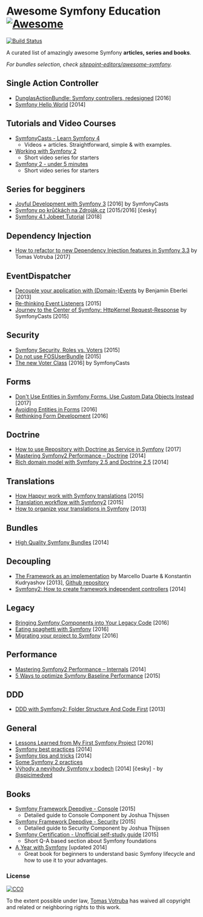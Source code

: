 # Awesome Symfony Education [![Awesome](https://cdn.rawgit.com/sindresorhus/awesome/d7305f38d29fed78fa85652e3a63e154dd8e8829/media/badge.svg)](https://github.com/sindresorhus/awesome)

[![Build Status](https://img.shields.io/travis/pehapkari/awesome-symfony-education/master.svg?style=flat-square)](https://travis-ci.org/pehapkari/awesome-symfony-education)

A curated list of amazingly awesome Symfony **articles, series and books**.

_For bundles selection, check [sitepoint-editors/awesome-symfony](https://github.com/sitepoint-editors/awesome-symfony)._

## Single Action Controller

- [DunglasActionBundle: Symfony controllers, redesigned](https://dunglas.fr/2016/01/dunglasactionbundle-symfony-controllers-redesigned/) [2016]
- [Symfony Hello World](https://beberlei.de/2014/04/24/symfony_hello_world.html) [2014]

## Tutorials and Video Courses

- [SymfonyCasts - Learn Symfony 4](https://symfonycasts.com/tracks/symfony)
  - Videos + articles. Straightforward, simple & with examples.
- [Working with Symfony 2](https://code.tutsplus.com/series/working-with-symfony-2--cms-636)
  - Short video series for starters
- [Symfony 2 - under 5 minutes](https://www.youtube.com/playlist?list=PL3Wxyd2R8-gIuToQ1NmhVSLZfjrBMePNu)
  - Short video series for starters

## Series for begginers

- [Joyful Development with Symfony 3](https://symfonycasts.com/tracks/symfony3) [2016] by SymfonyCasts
- [Symfony po krůčkách na Zdroják.cz](https://www.zdrojak.cz/serialy/symfony-po-kruckach/) [2015/2016] [česky]
- [Symfony 4.1 Jobeet Tutorial](https://jobeet-tutorial.readthedocs.io/en/latest/) [2018]

## Dependency Injection

- [How to refactor to new Dependency Injection features in Symfony 3.3](https://www.tomasvotruba.cz/blog/2017/05/07/how-to-refactor-to-new-dependency-injection-features-in-symfony-3-3/) by Tomas Votruba [2017]

## EventDispatcher

- [Decouple your application with (Domain-)Events](https://www.youtube.com/watch?v=K9jub4JPpcc) by Benjamin Eberlei [2013]
- [Re-thinking Event Listeners](http://mmoreram.com/blog/2015/08/20/re-thinking-event-listeners/) [2015]
- [Journey to the Center of Symfony: HttpKernel Request-Response](https://symfonycasts.com/screencast/symfony-journey) by SymfonyCasts [2015]

## Security

- [Symfony Security, Roles vs. Voters](https://stovepipe.systems/post/symfony-security-roles-vs-voters) [2015]
- [Do not use FOSUserBundle](https://jolicode.com/blog/do-not-use-fosuserbundle) [2015]
- [The new Voter Class](https://symfonycasts.com/screencast/new-in-symfony3/voter) [2016] by SymfonyCasts

## Forms

- [Don't Use Entities in Symfony Forms. Use Custom Data Objects Instead](https://blog.martinhujer.cz/symfony-forms-with-request-objects/) [2017]
- [Avoiding Entities in Forms](https://stovepipe.systems/post/avoiding-entities-in-forms) [2016]
- [Rethinking Form Development](https://stovepipe.systems/post/rethinking-form-development) [2016]

## Doctrine

- [How to use Repository with Doctrine as Service in Symfony](https://www.tomasvotruba.cz/blog/2017/10/16/how-to-use-repository-with-doctrine-as-service-in-symfony/) [2017]
- [Mastering Symfony2 Performance – Doctrine](http://labs.octivi.com/mastering-symfony2-performance-doctrine/) [2014]
- [Rich domain model with Symfony 2.5 and Doctrine 2.5](https://www.slideshare.net/_leopro_/rich-domain-model-with-symfony-25-and-doctrine-25) [2014]

## Translations

- [How Happyr work with Symfony translations](https://developer.happyr.com/how-happyr-work-with-symfony-translations) [2015]
- [Translation workflow with Symfony2](https://jolicode.com/blog/translation-workflow-with-symfony2) [2015]
- [How to organize your translations in Symfony](http://obtao.com/blog/2013/06/how-to-organize-your-translations-in-symfony/) [2013]

## Bundles

- [High Quality Symfony Bundles](https://www.slideshare.net/matthiasnoback/high-quality-symfony-bundles-tutorial-dutch-php-conference-2014) [2014]

## Decoupling

- [The Framework as an implementation](https://www.youtube.com/watch?v=0L_9NutiJlc) by Marcello Duarte & Konstantin Kudryashov [2013], [Github repository](https://github.com/MarcelloDuarte/hexagonal-symfony)
- [Symfony2: How to create framework independent controllers](https://matthiasnoback.nl/2014/06/how-to-create-framework-independent-controllers/) [2014]

## Legacy

- [Bringing Symfony Components into Your Legacy Code](https://speakerdeck.com/hhamon/bringing-symfony-components-into-your-legacy-code) [2016]
- [Eating spaghetti with Symfony](https://speakerdeck.com/jakzal/eating-spaghetti-with-symfony) [2016]
- [Migrating your project to Symfony](https://stovepipe.systems/post/migrating-your-project-to-symfony) [2016]

## Performance

- [Mastering Symfony2 Performance – Internals](http://labs.octivi.com/mastering-symfony2-performance-internals/) [2014]
- [5 Ways to optimize Symfony Baseline Performance](https://tideways.com/profiler/blog/5-ways-to-optimize-symfony-baseline-performance) [2015]

## DDD

- [DDD with Symfony2: Folder Structure And Code First](https://williamdurand.fr/2013/08/07/ddd-with-symfony2-folder-structure-and-code-first/) [2013]

## General

- [Lessons Learned from My First Symfony Project](http://www.thisprogrammingthing.com/2016/lessons-from-my-first-symfony-project/) [2016]
- [Symfony best practices](https://blog.kevingomez.fr/2014/04/08/symfony-best-practices/) [2014]
- [Symfony tips and tricks](https://www.slideshare.net/javier.eguiluz/symfony-tips-and-tricks) [2014]
- [Some Symfony 2 practices](https://emanueleminotto.github.io/blog/some-symfony-2-practices)
- [Výhody a nevýhody Symfony v bodech](https://devel.cz/otazka/nette-vs-symfony#answer-17973) [2014] [česky] - by [@spicimedved](https://twitter.com/spicimedved)

## Books

- [Symfony Framework Deepdive - Console](https://leanpub.com/symfonyframeworkdeepdive-console) [2015]
  - Detailed guide to Console Component by Joshua Thijssen
- [Symfony Framework Deepdive - Security](https://leanpub.com/symfonyframeworkdeepdive-security) [2015]
  - Detailed guide to Security Component by Joshua Thijssen
- [Symfony Certification - Unofficial self-study guide](https://leanpub.com/symfony-selfstudy) [2015]
  - Short Q-A based section about Symfony foundations
- [A Year with Symfony](https://leanpub.com/a-year-with-symfony) [updated 2014]
  - Great book for beginners to understand basic Symfony lifecycle and how to use it to your advantages.

### License

[![CC0](https://licensebuttons.net/p/zero/1.0/88x31.png)](https://creativecommons.org/publicdomain/zero/1.0/)

To the extent possible under law, [Tomas Votruba](https://www.tomasvotruba.cz/) has waived all copyright and related or neighboring rights to this work.
